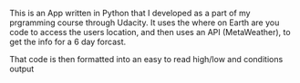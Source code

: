 This is an App written in Python that I developed as a part of my prgramming course through Udacity. It uses the where on Earth
are you code to access the users location, and then uses an API (MetaWeather), to get the info for a 6 day forcast.

That code is then formatted into an easy to read high/low and conditions output
